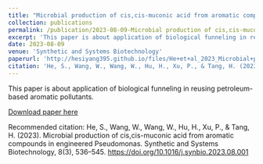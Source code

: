```yaml
---
title: "Microbial production of cis,cis-muconic acid from aromatic compounds in engineered Pseudomonas"
collection: publications
permalink: /publication/2023-08-09-Microbial production of cis,cis-muconic acid from aromatic compounds in engineered Pseudomonas
excerpt: 'This paper is about application of biological funneling in reusing petroleum-based aromatic pollutants.'
date: 2023-08-09
venue: 'Synthetic and Systems Biotechnology'
paperurl: 'http://hesiyang395.github.io/files/He+et+al_2023_Microbial+production+of+cis,cis-muconic+acid+from+aromatic+compounds+in.pdf'
citation: 'He, S., Wang, W., Wang, W., Hu, H., Xu, P., & Tang, H. (2023). Microbial production of cis,cis-muconic acid from aromatic compounds in engineered Pseudomonas. Synthetic and Systems Biotechnology, 8(3), 536–545. https://doi.org/10.1016/j.synbio.2023.08.001'
---
```

This paper is about application of biological funneling in reusing petroleum-based aromatic pollutants.

[Download paper here](http://academicpages.github.io/files/He+et+al_2023_Microbial+production+of+cis,cis-muconic+acid+from+aromatic+compounds+in.pdf)

Recommended citation: He, S., Wang, W., Wang, W., Hu, H., Xu, P., & Tang, H. (2023). Microbial production of cis,cis-muconic acid from aromatic compounds in engineered Pseudomonas. Synthetic and Systems Biotechnology, 8(3), 536–545. https://doi.org/10.1016/j.synbio.2023.08.001
